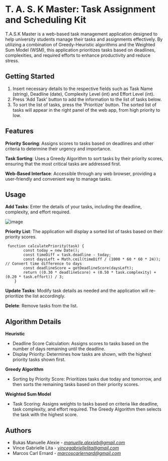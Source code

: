 # T. A. S. K Master: Task Assignment and Scheduling Kit

T.A.S.K Master is a web-based task management application designed to help university students manage their tasks and assignments effectively. By utilizing a combination of Greedy-Heuristic algorithms and the Weighted Sum Model (WSM), this application prioritizes tasks based on deadlines, complexities, and required efforts to enhance productivity and reduce stress.

## Getting Started
1. Insert necessary details to the respective fields such as Task Name (string), Deadline (date), Complexity Level (int) and Effort Level (int).
2. Press 'Add Task' button to add the information to the list of tasks below.
3. To sort the list of tasks, press the 'Prioritize' button. The sorted list of tasks will appear in the right panel of the web app, from high priority to low.

## Features
**Priority Scoring**: Assigns scores to tasks based on deadlines and other criteria to determine their urgency and importance.

**Task Sorting**: Uses a Greedy Algorithm to sort tasks by their priority scores, ensuring that the most critical tasks are addressed first.

**Web-Based Interface**: Accessible through any web browser, providing a user-friendly and convenient way to manage tasks.

## Usage
**Add Tasks**: Enter the details of your tasks, including the deadline, complexity, and effort required.

![image](https://github.com/Aerrind/task-manager/assets/117252398/575369b2-e183-4828-9835-5aa5f3efd355)

**Priority List**: The application will display a sorted list of tasks based on their priority scores.

```
 function calculatePriority(task) {
        const today = new Date();
        const timeDiff = task.deadline - today;
        const daysLeft = Math.ceil(timeDiff / (1000 * 60 * 60 * 24)); // Convert time difference to days
        const deadlineScore = getDeadlineScore(daysLeft);
        return ((0.30 * deadlineScore) + (0.50 * task.complexity) + (0.20 * task.effort)) / 3;
    }
```

**Update Tasks**: Modify task details as needed and the application will re-prioritize the list accordingly.

**Delete**: Remove tasks from the list.

## Algorithm Details
**Heuristic**
- Deadline Score Calculation: Assigns scores to tasks based on the number of days remaining until the deadline.
- Display Priority: Determines how tasks are shown, with the highest priority tasks shown first.

**Greedy Algorithm**
- Sorting by Priority Score: Prioritizes tasks due today and tomorrow, and then sorts the remaining tasks based on their priority scores.

**Weighted Sum Model**
- Task Scoring: Assigns weights to tasks based on criteria like deadline, task complexity, and effort required. The Greedy Algorithm then selects the task with the highest score.

## Authors
- Bukas Manuelle Alexie - *manuelle.alexieb@gmail.com*
- Vince Gabrielle Lita - *vincegabriellelita@gmail.com*
- Marcos Carl Ernard - *marcoscarlernard@gmail.com*
